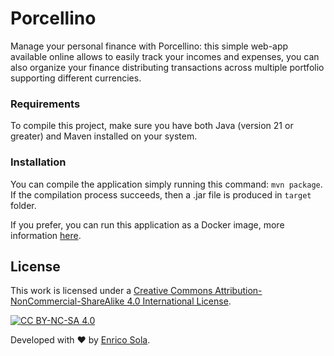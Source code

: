 # Porcellino

Manage your personal finance with Porcellino: this simple web-app available online allows to easily track your incomes and expenses, you can also organize your finance distributing transactions across multiple portfolio supporting different currencies.

### Requirements

To compile this project, make sure you have both Java (version 21 or greater) and Maven installed on your system. <br />

### Installation

You can compile the application simply running this command: `mvn package`. <br />
If the compilation process succeeds, then a .jar file is produced in `target` folder.

If you prefer, you can run this application as a Docker image, more information [here](https://hub.docker.com/r/enricosola/porcellino-server).

## License

This work is licensed under a
[Creative Commons Attribution-NonCommercial-ShareAlike 4.0 International License][cc-by-nc-sa].

[![CC BY-NC-SA 4.0][cc-by-nc-sa-image]][cc-by-nc-sa]

[cc-by-nc-sa]: http://creativecommons.org/licenses/by-nc-sa/4.0/
[cc-by-nc-sa-image]: https://licensebuttons.net/l/by-nc-sa/4.0/88x31.png
[cc-by-nc-sa-shield]: https://img.shields.io/badge/License-CC%20BY--NC--SA%204.0-lightgrey.svg

Developed with ❤️ by [Enrico Sola](https://www.enricosola.dev).
